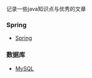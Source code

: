 记录一些java知识点与优秀的文章

<!-- ### Java基础 -->
<!-- *  [java](java-base/java/)
*  [设计模式](java-base/design-mode) -->
### Spring
*   [Spring](spring/spring/README.md)


### 数据库
*   [MySQL](database/mysql/README.md)